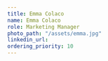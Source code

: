 ```yaml
---
title: Emma Colaco
name: Emma Colaco
role: Marketing Manager
photo_path: "/assets/emma.jpg"
linkedin_url: 
ordering_priority: 10
---
```


